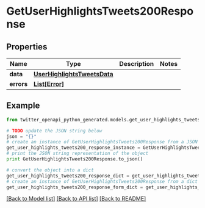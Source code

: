 # GetUserHighlightsTweets200Response


## Properties
Name | Type | Description | Notes
------------ | ------------- | ------------- | -------------
**data** | [**UserHighlightsTweetsData**](UserHighlightsTweetsData.md) |  | 
**errors** | [**List[Error]**](Error.md) |  | 

## Example

```python
from twitter_openapi_python_generated.models.get_user_highlights_tweets200_response import GetUserHighlightsTweets200Response

# TODO update the JSON string below
json = "{}"
# create an instance of GetUserHighlightsTweets200Response from a JSON string
get_user_highlights_tweets200_response_instance = GetUserHighlightsTweets200Response.from_json(json)
# print the JSON string representation of the object
print GetUserHighlightsTweets200Response.to_json()

# convert the object into a dict
get_user_highlights_tweets200_response_dict = get_user_highlights_tweets200_response_instance.to_dict()
# create an instance of GetUserHighlightsTweets200Response from a dict
get_user_highlights_tweets200_response_form_dict = get_user_highlights_tweets200_response.from_dict(get_user_highlights_tweets200_response_dict)
```
[[Back to Model list]](../README.md#documentation-for-models) [[Back to API list]](../README.md#documentation-for-api-endpoints) [[Back to README]](../README.md)


